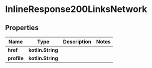 
# InlineResponse200LinksNetwork

## Properties
Name | Type | Description | Notes
------------ | ------------- | ------------- | -------------
**href** | **kotlin.String** |  | 
**profile** | **kotlin.String** |  | 



